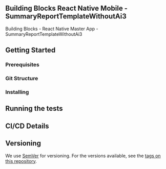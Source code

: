 ## Building Blocks React Native Mobile -  SummaryReportTemplateWithoutAi3

Building Blocks - React Native Master App - SummaryReportTemplateWithoutAi3

## Getting Started

### Prerequisites

### Git Structure

### Installing

## Running the tests

## CI/CD Details

## Versioning

We use [SemVer](http://semver.org/) for versioning. For the versions available, see the [tags on this repository](https://github.com/your/project/tags).